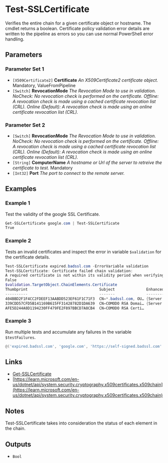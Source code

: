 # Test-SSLCertificate

Verifies the entire chain for a given certificate object or hostname. The cmdlet returns a boolean. Certificate policy validation error details are written to the pipeline as errors so you can use normal PowerShell error handling.

## Parameters

### Parameter Set 1

- `[X509Certificate2]` **Certificate** _An X509Certificate2 certificate object._ Mandatory, ValueFromPipeline
- `[Switch]` **RevocationMode** _The Revocation Mode to use in validation.
NoCheck: No revocation check is performed on the certificate.
Offline: A revocation check is made using a cached certificate revocation list (CRL).
Online (Default): A revocation check is made using an online certificate revocation list (CRL)._ 

### Parameter Set 2

- `[Switch]` **RevocationMode** _The Revocation Mode to use in validation.
NoCheck: No revocation check is performed on the certificate.
Offline: A revocation check is made using a cached certificate revocation list (CRL).
Online (Default): A revocation check is made using an online certificate revocation list (CRL)._ 
- `[String]` **ComputerName** _A hostname or Url of the server to retreive the certificate to test._ Mandatory
- `[Int32]` **Port** _The port to connect to the remote server._ 

## Examples

### Example 1

Test the validity of the google SSL Certificate.

```powershell
Get-SSLCertificate google.com | Test-SSLCertificate
True
```
### Example 2

Tests an invalid certificates and inspect the error in variable `$validation` for the certificate details.

```powershell
Test-SSLCertificate expired.badssl.com -ErrorVariable validation
Test-SSLCertificate: Certificate failed chain validation:
A required certificate is not within its validity period when verifying against the current system clock or the timestamp in the signed file.
False
$validation.TargetObject.ChainElements.Certificate
Thumbprint                                Subject              EnhancedKeyUsageList
----------                                -------              --------------------
404BBD2F1F4CC2FDEEF13AABDD523EF61F1C71F3  CN=*.badssl.com, OU… {Server Authentication, Client Authentication}
339CDD57CFD5B141169B615FF31428782D1DA639  CN=COMODO RSA Domai… {Server Authentication, Client Authentication}
AFE5D244A8D1194230FF479FE2F897BBCD7A8CB4  CN=COMODO RSA Certi…
```
### Example 3

Run multiple tests and accumulate any failures in the variable `$testFailures`.

```powershell
@('expired.badssl.com', 'google.com', 'https://self-signed.badssl.com' | Get-SSLCertificate | Test-SSLCertificate -ErrorVariable +testFailures
```

## Links

- [Get-SSLCertificate](Get-SSLCertificate.md)
- [https://learn.microsoft.com/en-us/dotnet/api/system.security.cryptography.x509certificates.x509chain](https://learn.microsoft.com/en-us/dotnet/api/system.security.cryptography.x509certificates.x509chain)

## Notes

Test-SSLCertificate takes into consideration the status of each element in the chain.

## Outputs

- `Bool`
